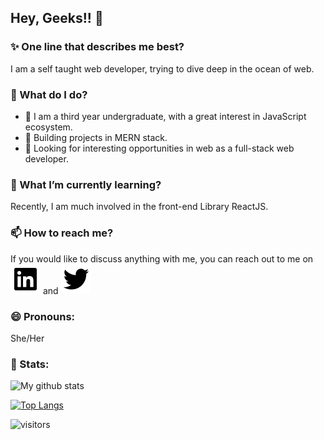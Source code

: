 ## Hey, Geeks!! 👋

<!--
**ChoukseyKhushbu/ChoukseyKhushbu** is a ✨ _special_ ✨ repository because its `README.md` (this file) appears on your GitHub profile.

🔭 I’m currently working on ...
- 🤔 I’m looking for help with ...
- 👯 I’m looking to collaborate on ...
- 💬 Ask me about ...
- ⚡ Fun fact: ...

-->
### :sparkles: One line that describes me best?

I am a self taught web developer, trying to dive deep in the ocean of web.

### 🤔 What do I do? 

 - :green_book: I am a third year undergraduate, with a great interest in JavaScript ecosystem.
 - :green_book: Building projects in MERN stack. 
 - :green_book: Looking for interesting opportunities in web as a full-stack web developer.

### 🌱 What I’m currently learning?

Recently, I am much involved in the front-end Library ReactJS.

### 📫 How to reach me?
If you would like to discuss anything with me, you can reach out to me on [<img src="https://raw.githubusercontent.com/ChoukseyKhushbu/ChoukseyKhushbu/100c63ccd5bf079f7995582b29ae0b3931724e87/readme/linkedin-box-fill.svg" >](https://www.linkedin.com/in/khushbu-chouksey/)  and  [<img src="https://raw.githubusercontent.com/ChoukseyKhushbu/ChoukseyKhushbu/100c63ccd5bf079f7995582b29ae0b3931724e87/readme/twitter-fill.svg" >](https://twitter.com/ChoukseyKhushbu) 

### 😄 Pronouns: 
She/Her

### 📶 Stats:
<!-- ![My github stats](https://github-readme-stats.vercel.app/api?username=ChoukseyKhushbu&show_icons=true&title_color=fff&icon_color=79ff97&text_color=9f9f9f&bg_color=151515&count_private=true) -->

![My github stats](https://github-readme-stats.vercel.app/api?username=ChoukseyKhushbu&show_icons=true&theme=dracula&count_private=true)

[![Top Langs](https://github-readme-stats.vercel.app/api/top-langs/?username=ChoukseyKhushbu&theme=dracula&layout=compact)](https://github.com/anuraghazra/github-readme-stats)

![visitors](https://profile-counter.glitch.me/ChoukseyKhushbu/count.svg)
